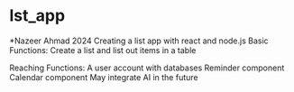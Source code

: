 # lst_app

\*Nazeer Ahmad 2024
Creating a list app with react and node.js
Basic Functions:
Create a list and list out items in a table


Reaching Functions:
A user account with databases
Reminder component
Calendar component
May integrate AI in the future
